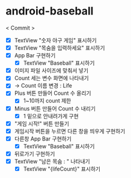 # android-baseball

< Commit >
- [x] TextView "숫자 야구 게임" 표시하기
- [x] TextView "목숨을 입력하세요" 표시하기 
- [x] App Bar 구현하기 
  - [x] TextView "Baseball" 표시하기 
- [x] 이미지 파일 사이즈에 맞춰서 넣기 
- [x] Count 세는 변수 화면에 나타내기 
- [x] -> Count 이름 변경 : Life
- [x] Plus 버튼 만들어 Count 수 올리기
  - [x] 1~10까지 count 제한
- [x] Minus 버튼 만들어 Count 수 내리기 
  - [x] 1 밑으로 안내려가게 구현 
- [x] "게임 시작!" 버튼 만들기 
- [x] 게임시작 버튼을 누르면 다른 창을 띄우게 구현하기 
- [x] 다른창 App Bar 구현하기
  - [x] TextView "Baseball" 표시하기 
- [x] 뒤로가기 구현하기 
- [x] TextView "남은 목숨 : " 나타내기 
  - [x] TextView "{lifeCount}" 표시하기 